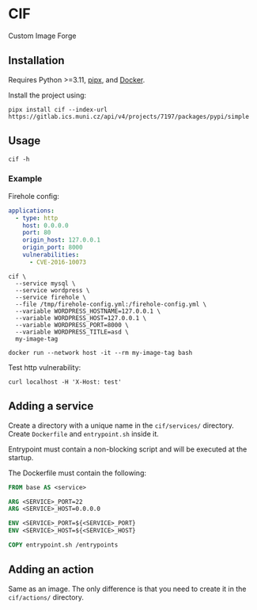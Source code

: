 # CIF

Custom Image Forge

## Installation
Requires Python >=3.11, [pipx](https://pipx.pypa.io/latest/installation/), and [Docker](https://docs.docker.com/engine/install/).

Install the project using:
```shell
pipx install cif --index-url https://gitlab.ics.muni.cz/api/v4/projects/7197/packages/pypi/simple
```

## Usage
```shell
cif -h
```

### Example
Firehole config:
```yaml
applications:
  - type: http
    host: 0.0.0.0
    port: 80
    origin_host: 127.0.0.1
    origin_port: 8000
    vulnerabilities:
      - CVE-2016-10073

```

```shell
cif \
  --service mysql \
  --service wordpress \
  --service firehole \
  --file /tmp/firehole-config.yml:/firehole-config.yml \
  --variable WORDPRESS_HOSTNAME=127.0.0.1 \
  --variable WORDPRESS_HOST=127.0.0.1 \
  --variable WORDPRESS_PORT=8000 \
  --variable WORDPRESS_TITLE=asd \
  my-image-tag

```

```shell
docker run --network host -it --rm my-image-tag bash
```

Test http vulnerability:
```shell
curl localhost -H 'X-Host: test'
```

## Adding a service
Create a directory with a unique name in the `cif/services/` directory. Create `Dockerfile` and `entrypoint.sh` inside it.

Entrypoint must contain a non-blocking script and will be executed at the startup.

The Dockerfile must contain the following:
```dockerfile
FROM base AS <service>

ARG <SERVICE>_PORT=22
ARG <SERVICE>_HOST=0.0.0.0

ENV <SERVICE>_PORT=${<SERVICE>_PORT}
ENV <SERVICE>_HOST=${<SERVICE>_HOST}

COPY entrypoint.sh /entrypoints

```

## Adding an action
Same as an image. The only difference is that you need to create it in the `cif/actions/` directory.
